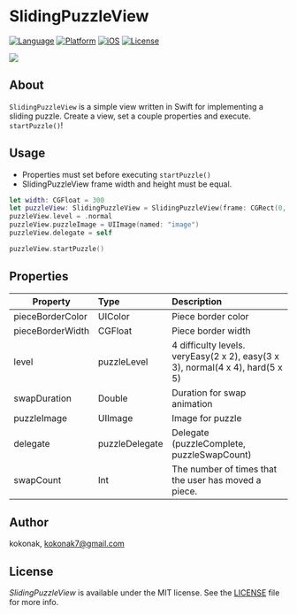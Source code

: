 # **SlidingPuzzleView**
[![Language](https://img.shields.io/badge/language-Swift%203.1-orange.svg?style=flat)](https://swift.org)
[![Platform](https://img.shields.io/badge/platform-iOS-blue.svg?style=flat)]()
[![iOS](https://img.shields.io/badge/iOS-8.0%2B-brightgreen.svg?style=flat)]()
[![License](https://img.shields.io/badge/license-MIT-blue.svg?style=flat)](https://github.com/kokonak/SlidingPuzzleView/blob/master/LICENSE)

![](puzzle.gif)

## About

`SlidingPuzzleView` is a simple view written in Swift for implementing a  sliding puzzle. Create a view, set a couple properties and execute. `startPuzzle()`!

## Usage

- Properties must set before executing `startPuzzle()`
- SlidingPuzzleView frame width and height must be equal.

```swift
let width: CGFloat = 300
let puzzleView: SlidingPuzzleView = SlidingPuzzleView(frame: CGRect(0, 0, width, width))
puzzleView.level = .normal
puzzleView.puzzleImage = UIImage(named: "image")
puzzleView.delegate = self

puzzleView.startPuzzle()
```

## Properties

| Property | Type | Description |
|---------|:------|:------------|
|pieceBorderColor|UIColor| Piece border color|
|pieceBorderWidth|CGFloat| Piece border width|
|level|puzzleLevel|4 difficulty levels. veryEasy(2 x 2), easy(3 x 3), normal(4 x 4), hard(5 x 5)|
|swapDuration|Double|Duration for swap animation|
|puzzleImage|UIImage|Image for puzzle|
|delegate|puzzleDelegate|Delegate (puzzleComplete, puzzleSwapCount)|
|swapCount|Int|The number of times that the user has moved a piece.|

## Author

kokonak, <a src="mailto:kokonak7@gmail.com">kokonak7@gmail.com</a>

## License

_SlidingPuzzleView_ is available under the MIT license. See the [LICENSE](https://github.com/kokonak/SlidingPuzzleView/blob/master/LICENSE) file for more info.
